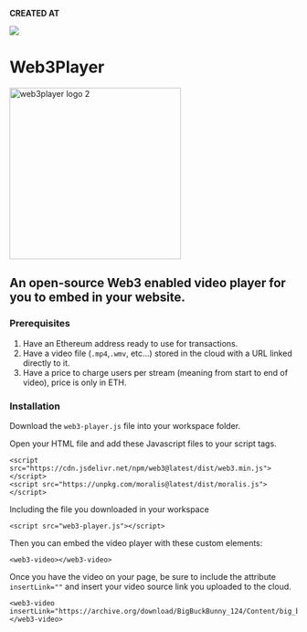 **CREATED AT**

![](https://dl.airtable.com/.attachments/388f9fa5c2e25024013766c335512504/7af06419/road_to_web3_banner_4.png)


# Web3Player
<img width="300" alt="web3player logo 2" src="https://user-images.githubusercontent.com/52806204/152709033-f2fe11f8-a1a1-44ab-8789-db2d29c28fe8.PNG">


## An open-source Web3 enabled video player for you to embed in your website.

### Prerequisites 
1) Have an Ethereum address ready to use for transactions.
2) Have a video file (`.mp4`,`.wmv`, etc...) stored in the cloud with a URL linked directly to it.
3) Have a price to charge users per stream (meaning from start to end of video), price is only in ETH.

### Installation
Download the `web3-player.js` file into your workspace folder.

Open your HTML file and add these Javascript files to your script tags.

```
<script src="https://cdn.jsdelivr.net/npm/web3@latest/dist/web3.min.js"></script>
<script src="https://unpkg.com/moralis@latest/dist/moralis.js"></script>
```
Including the file you downloaded in your workspace
```
<script src="web3-player.js"></script>
```

Then you can embed the video player with these custom elements:

```
<web3-video></web3-video>
```
Once you have the video on your page, be sure to include the attribute `insertLink=""` and insert your video source link you uploaded to the cloud.
```
<web3-video 
insertLink="https://archive.org/download/BigBuckBunny_124/Content/big_buck_bunny_720p_surround.mp4">
</web3-video>
```

